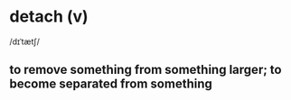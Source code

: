 # detach (v)

/dɪˈtætʃ/

## to remove something from something larger; to become separated from something